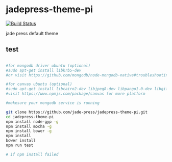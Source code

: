 # jadepress-theme-pi

[![Build Status](https://travis-ci.org/jade-press/jadepress-theme-pi.svg?branch=master)](https://travis-ci.org/jade-press/jadepress-theme-pi)

jade press default theme


## test
```bash

#for mongodb driver ubuntu (optional)
#sudo apt-get install libkrb5-dev
#or visit https://github.com/mongodb/node-mongodb-native#troubleshooting for more

#for canvas ubuntu (optional)
#sudo apt-get install libcairo2-dev libjpeg8-dev libpango1.0-dev libgif-dev build-essential g++
#visit https://www.npmjs.com/package/canvas for more platform

#makesure your mongodb service is running

git clone https://github.com/jade-press/jadepress-theme-pi.git
cd jadepress-theme-pi
npm install node-gyp -g
npm install mocha -g
npm install bower -g
npm install
bower install
npm run test

# if npm install failed
```

